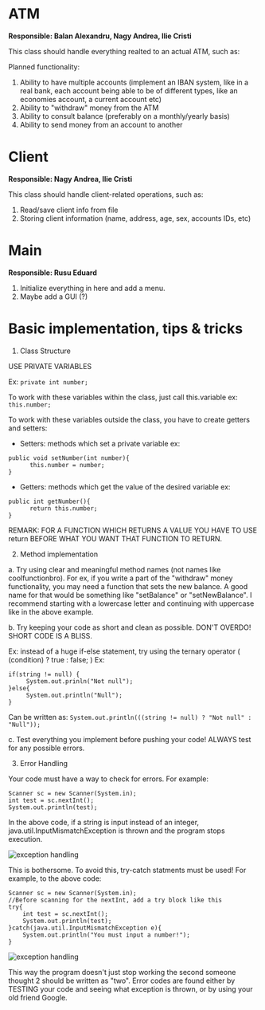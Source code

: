 # ATM

**Responsible: Balan Alexandru, Nagy Andrea, Ilie Cristi**

This class should handle everything realted to an actual ATM, such as: 

Planned functionality: 
1. Ability to have multiple accounts (implement an IBAN system, like in a real bank, each account being able to be of different types, like an economies account, a current account etc)
2. Ability to "withdraw" money from the ATM 
3. Ability to consult balance (preferably on a monthly/yearly basis)
4. Ability to send money from an account to another

# Client
**Responsible: Nagy Andrea, Ilie Cristi**

This class should handle client-related operations, such as:

1. Read/save client info from file
2. Storing client information (name, address, age, sex, accounts IDs, etc)

# Main
**Responsible: Rusu Eduard**

1. Initialize everything in here and add a menu. 
2. Maybe add a GUI (?)


# Basic implementation, tips & tricks

1. Class Structure


USE PRIVATE VARIABLES

Ex: `private int number;`

To work with these variables within the class, just call this.variable
ex: `this.number;`

To work with these variables outside the class, you have to create getters and setters:

- Setters: methods which set a private variable 
ex: 
```
public void setNumber(int number){
      this.number = number;
}
```

- Getters: methods which get the value of the desired variable
ex:
```
public int getNumber(){
      return this.number;
}
```

REMARK: FOR A FUNCTION WHICH RETURNS A VALUE YOU HAVE TO USE return BEFORE WHAT YOU WANT THAT FUNCTION TO RETURN.

2. Method implementation


a. Try using clear and meaningful method names (not names like coolfunctionbro). 
For ex, if you write a part of the "withdraw" money functionality, you may need a function that sets the new balance.
A good name for that would be something like "setBalance" or "setNewBalance". 
I recommend starting with a lowercase letter and continuing with uppercase like in the above example.
 
b. Try keeping your code as short and clean as possible. DON'T OVERDO! SHORT CODE IS A BLISS.

Ex: instead of a huge if-else statement, try using the ternary operator ( (condition) ? true : false; ) 
Ex: 
```
if(string != null) {
     System.out.prinln("Not null");
}else{ 
     System.out.println("Null");
}
```
Can be written as:
`System.out.println(((string != null) ? "Not null" : "Null"));`

c. Test everything you implement before pushing your code! ALWAYS test for any possible errors.

3. Error Handling


Your code must have a way to check for errors.
For example:
```
Scanner sc = new Scanner(System.in);
int test = sc.nextInt();
System.out.println(test);
```

In the above code, if a string is input instead of an integer, java.util.InputMismatchException is thrown and the program stops execution.


![exception handling](http://alexbam.me/imgs/1.png)

This is bothersome.
To avoid this, try-catch statments must be used!
For example, to the above code:
```	
Scanner sc = new Scanner(System.in);
//Before scanning for the nextInt, add a try block like this
try{
	int test = sc.nextInt();
	System.out.println(test);
}catch(java.util.InputMismatchException e){
	System.out.println("You must input a number!");
}
```

![exception handling](http://alexbam.me/imgs/2.png)

This way the program doesn't just stop working the second someone thought 2 should be written as "two".
Error codes are found either by TESTING your code and seeing what exception is thrown, or by using your old friend Google.



